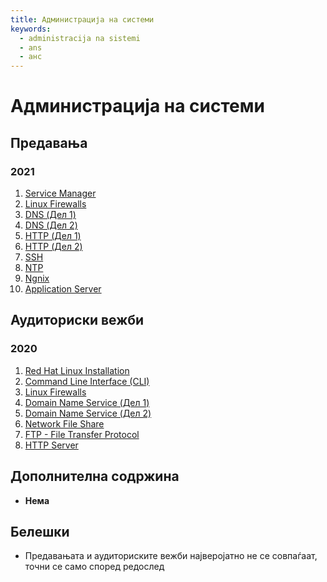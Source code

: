```yaml
---
title: Администрација на системи
keywords:
  - administracija na sistemi
  - ans
  - анс
---
```


# Администрација на системи

## Предавања

### 2021

1. [Service Manager](https://bbb-lb.finki.ukim.mk/playback/presentation/2.3/fcc9a918a373d730c3af0b1d90797826ea176e09-1634305588211?meetingId=fcc9a918a373d730c3af0b1d90797826ea176e09-1634305588211)
2. [Linux Firewalls](https://bbb-lb.finki.ukim.mk/playback/presentation/2.3/d4c05ef229b5572589191a89269c80431d9652d9-1634910983522?meetingId=d4c05ef229b5572589191a89269c80431d9652d9-1634910983522)
3. [DNS (Дел 1)](https://bbb-lb.finki.ukim.mk/playback/presentation/2.3/df68c8ecd8bd58b87674657f6c892051dc007c52-1635516180009?meetingId=df68c8ecd8bd58b87674657f6c892051dc007c52-1635516180009)
4. [DNS (Дел 2)](https://bbb-lb.finki.ukim.mk/playback/presentation/2.3/52718724f108ea8d37456cbfb8ebfd440f3be528-1636124314208?meetingId=52718724f108ea8d37456cbfb8ebfd440f3be528-1636124314208)
5. [HTTP (Дел 1)](https://bbb-lb.finki.ukim.mk/playback/presentation/2.3/13347ccb338171bca33579eb2ab3ee2ee222774f-1636729422917?meetingId=13347ccb338171bca33579eb2ab3ee2ee222774f-1636729422917)
6. [HTTP (Дел 2)](https://bbb-lb.finki.ukim.mk/playback/presentation/2.3/f764e76023eb46f09385de196c16d7e80a83a84c-1637336844326?meetingId=f764e76023eb46f09385de196c16d7e80a83a84c-1637336844326)
7. [SSH](https://bbb-lb.finki.ukim.mk/playback/presentation/2.3/7ecaafbe018c8f9dfb212e2ce5e056a7673d7df3-1639148504715)
8. [NTP](https://bbb-lb.finki.ukim.mk/playback/presentation/2.3/9f3c477614b53b51dd77248640dc2ea914d75477-1639753244441)
9. [Ngnix](https://bbb-lb.finki.ukim.mk/playback/presentation/2.3/9a8e61139173009792dee1a1e200ba246df230d8-1640360652173)
10. [Application Server](https://bbb-lb.finki.ukim.mk/playback/presentation/2.3/9a8e61139173009792dee1a1e200ba246df230d8-1641394518930)

## Аудиториски вежби

### 2020

1. [Red Hat Linux Installation](https://bbb-lb.finki.ukim.mk/playback/presentation/2.3/a559c0d235b7a230b74ceb94895eebb85bf8b58a-1603367918261?meetingId=a559c0d235b7a230b74ceb94895eebb85bf8b58a-1603367918261)
2. [Command Line Interface (CLI)](https://bbb-lb.finki.ukim.mk/playback/presentation/2.3/08a23096e75799243dc51d4d00aaf286ff39902a-1603976198596?meetingId=08a23096e75799243dc51d4d00aaf286ff39902a-1603976198596)
3. [Linux Firewalls](https://bbb-lb.finki.ukim.mk/playback/presentation/2.3/e3bbb6ce7cd320e2d7c573452c1e575e3f767914-1604580633349?meetingId=e3bbb6ce7cd320e2d7c573452c1e575e3f767914-1604580633349)
4. [Domain Name Service (Дел 1)](https://bbb-lb.finki.ukim.mk/playback/presentation/2.3/ad13abfe9922b152b3d29cbc4e45fc2952c20dae-1605190630783?meetingId=ad13abfe9922b152b3d29cbc4e45fc2952c20dae-1605190630783)
5. [Domain Name Service (Дел 2)](https://bbb-lb.finki.ukim.mk/playback/presentation/2.3/36d3a7217420b180d9d673bc2e6c56cda17809c9-1605790121379?meetingId=36d3a7217420b180d9d673bc2e6c56cda17809c9-1605790121379)
6. [Network File Share](https://bbb-lb.finki.ukim.mk/playback/presentation/2.3/2d8dfd93247cc5b0b0664301c1dd36bf6175eaeb-1606999759288?meetingId=2d8dfd93247cc5b0b0664301c1dd36bf6175eaeb-1606999759288)
7. [FTP - File Transfer Protocol](https://bbb-lb.finki.ukim.mk/playback/presentation/2.3/8799954cceb314a0bc5c90ecaec83c145bde3b8d-1607604946004?meetingId=8799954cceb314a0bc5c90ecaec83c145bde3b8d-1607604946004)
8. [HTTP Server](https://bbb-lb.finki.ukim.mk/playback/presentation/2.3/fdfa945dbae6b2ff55b85a2a34fd5ed15d3eb77f-1608216972954?meetingId=fdfa945dbae6b2ff55b85a2a34fd5ed15d3eb77f-1608216972954)

## Дополнителна содржина

- **Нема**

## Белешки

- Предавањата и аудиториските вежби најверојатно не се совпаѓаат, точни се само според редослед

